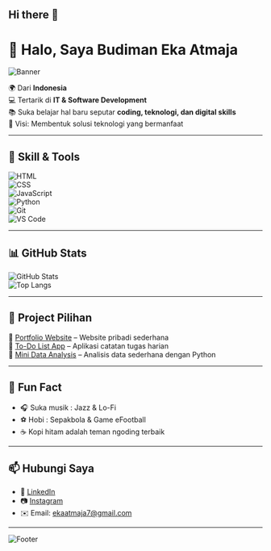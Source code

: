 ## Hi there 👋

<!--
**ekaatmaja7/ekaatmaja7** is a ✨ _special_ ✨ repository because its `README.md` (this file) appears on your GitHub profile.

Here are some ideas to get you started:

- 🔭 I’m currently working on ...
- 🌱 I’m currently learning ...
- 👯 I’m looking to collaborate on ...
- 🤔 I’m looking for help with ...
- 💬 Ask me about ...
- 📫 How to reach me: ...
- 😄 Pronouns: ...
- ⚡ Fun fact: ...
-->
# 👋 Halo, Saya Budiman Eka Atmaja  

![Banner](https://capsule-render.vercel.app/api?type=waving&color=0:0077b6,100:00b4d8&height=200&section=header&text=Welcome%20to%20My%20GitHub!&fontSize=35&fontColor=ffffff&fontAlignY=35)

🌍 Dari **Indonesia**  
💻 Tertarik di **IT & Software Development**  
📚 Suka belajar hal baru seputar **coding, teknologi, dan digital skills**  
🎯 Visi: Membentuk solusi teknologi yang bermanfaat  

---

## 🔧 Skill & Tools  

![HTML](https://img.shields.io/badge/Code-HTML-orange?logo=html5&logoColor=white)  
![CSS](https://img.shields.io/badge/Style-CSS-blue?logo=css3&logoColor=white)  
![JavaScript](https://img.shields.io/badge/Script-JavaScript-yellow?logo=javascript&logoColor=black)  
![Python](https://img.shields.io/badge/Code-Python-green?logo=python&logoColor=white)  
![Git](https://img.shields.io/badge/Tool-Git-red?logo=git&logoColor=white)  
![VS Code](https://img.shields.io/badge/Editor-VS%20Code-blue?logo=visualstudiocode&logoColor=white)  

---

## 📊 GitHub Stats  

![GitHub Stats](https://github-readme-stats.vercel.app/api?username=ekaatmaja7&show_icons=true&theme=tokyonight)  
![Top Langs](https://github-readme-stats.vercel.app/api/top-langs/?username=ekaatmaja7&layout=compact&theme=tokyonight)  

---

## 📂 Project Pilihan  

🔹 [Portfolio Website](#) – Website pribadi sederhana  
🔹 [To-Do List App](#) – Aplikasi catatan tugas harian  
🔹 [Mini Data Analysis](#) – Analisis data sederhana dengan Python  

---

## 🎵 Fun Fact  

- 🎧 Suka musik : Jazz & Lo-Fi  
- ⚽ Hobi : Sepakbola & Game eFootball  
- ☕ Kopi hitam adalah teman ngoding terbaik  

---

## 📫 Hubungi Saya  

- 💼 [LinkedIn](https://www.linkedin.com/in/budiman-eka-atmaja-t-244093119/)  
- 📷 [Instagram](https://instagram.com/eka.atmaja7)  
- ✉️ Email: [ekaatmaja7@gmail.com](mailto:ekaatmaja7@gmail.com)  

---

![Footer](https://capsule-render.vercel.app/api?type=waving&color=0:00b4d8,100:0077b6&height=120&section=footer)
